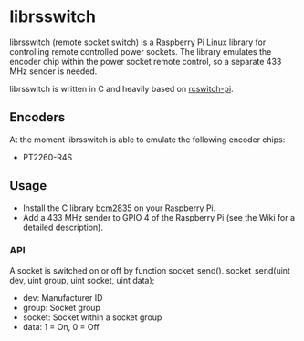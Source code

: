 librsswitch
===========
librsswitch (remote socket switch) is a Raspberry Pi Linux library for controlling remote controlled power sockets.
The library emulates the encoder chip within the power socket remote control, so a separate 433 MHz sender is needed.

librsswitch is written in C and heavily based on [rcswitch-pi](https://github.com/r10r/rcswitch-pi).

Encoders
-------
At the moment librsswitch is able to emulate the following encoder chips:

- PT2260-R4S

Usage
-------
- Install the C library [bcm2835](http://www.open.com.au/mikem/bcm2835/) on your Raspberry Pi.
- Add a 433 MHz sender to GPIO 4 of the Raspberry Pi (see the Wiki for a detailed description).

### API
A socket is switched on or off by function socket_send().
    socket_send(uint dev, uint group, uint socket, uint data);

- dev: Manufacturer ID
- group: Socket group
- socket: Socket within a socket group
- data: 1 = On, 0 = Off
